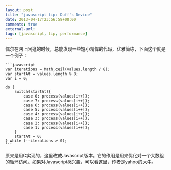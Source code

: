 ```yaml
---
layout: post
title: "javascript tip: Duff's Device"
date: 2013-04-17T23:56:58+08:00
comments: true
external-url: 
tags: [javascript, tip, performance]
---
```

偶尔在网上闲逛的时候，总能发现一些短小精悍的代码，优雅简练，下面这个就是一个例子：

    ```javascript
    var iterations = Math.ceil(values.length / 8);
    var startAt = values.length % 8;
    var i = 0;
    
    do {
        switch(startAt){
            case 0: process(values[i++]);
            case 7: process(values[i++]);
            case 6: process(values[i++]);
            case 5: process(values[i++]);
            case 4: process(values[i++]);
            case 3: process(values[i++]);
            case 2: process(values[i++]);
            case 1: process(values[i++]);
        }
        startAt = 0;
    } while (--iterations > 0);
    ```
原来是用C实现的，这里改成Javascript版本。它的作用是用来优化对一个大数组的循环访问。如果对Javascript感兴趣，可以看[这里][1]，作者是yahoo的大牛。

[1]: http://oreilly.com/server-administration/excerpts/even-faster-websites/writing-efficient-javascript.html

